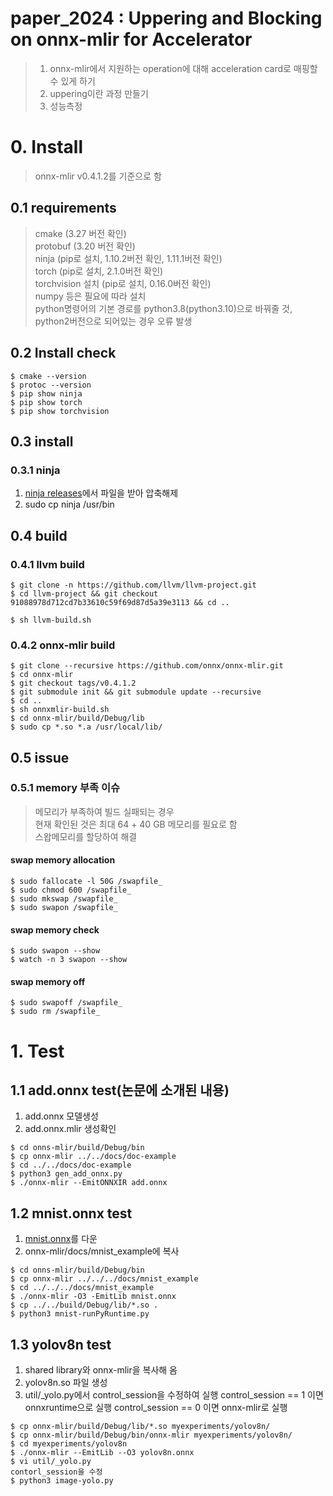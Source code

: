 # paper_2024 : Uppering and Blocking on onnx-mlir for Accelerator

> 1. onnx-mlir에서 지원하는 operation에 대해 acceleration card로 매핑할 수 있게 하기
> 2. uppering이란 과정 만들기
> 3. 성능측정

# 0. Install
> onnx-mlir v0.4.1.2를 기준으로 함

## 0.1 requirements
> cmake (3.27 버전 확인)<br/>
> protobuf (3.20 버전 확인)<br/>
> ninja (pip로 설치, 1.10.2버전 확인, 1.11.1버전 확인)<br/>
> torch (pip로 설치, 2.1.0버전 확인)<br/>
> torchvision 설치 (pip로 설치, 0.16.0버전 확인)<br/>
> numpy 등은 필요에 따라 설치<br/>
> python명령어의 기본 경로를 python3.8(python3.10)으로 바꿔줄 것, python2버전으로 되어있는 경우 오류 발생<br/>

## 0.2 Install check
```
$ cmake --version
$ protoc --version
$ pip show ninja
$ pip show torch
$ pip show torchvision
```

## 0.3 install

### 0.3.1 ninja
1. [ninja releases](https://github.com/ninja-build/ninja/releases)에서 파일을 받아 압축해제
2. sudo cp ninja /usr/bin

## 0.4 build
### 0.4.1 llvm build
```
$ git clone -n https://github.com/llvm/llvm-project.git
$ cd llvm-project && git checkout 91088978d712cd7b33610c59f69d87d5a39e3113 && cd ..

$ sh llvm-build.sh
```

### 0.4.2 onnx-mlir build
```
$ git clone --recursive https://github.com/onnx/onnx-mlir.git
$ cd onnx-mlir
$ git checkout tags/v0.4.1.2
$ git submodule init && git submodule update --recursive
$ cd ..
$ sh onnxmlir-build.sh
$ cd onnx-mlir/build/Debug/lib
$ sudo cp *.so *.a /usr/local/lib/
```

## 0.5 issue
### 0.5.1 memory 부족 이슈
> 메모리가 부족하여 빌드 실패되는 경우<br/>
> 현재 확인된 것은 최대 64 + 40 GB 메모리를 필요로 함<br/>
> 스왑메모리를 할당하여 해결<br/>
#### swap memory allocation
```
$ sudo fallocate -l 50G /swapfile_
$ sudo chmod 600 /swapfile_
$ sudo mkswap /swapfile_
$ sudo swapon /swapfile_
```
#### swap memory check
```
$ sudo swapon --show
$ watch -n 3 swapon --show
```
#### swap memory off
```
$ sudo swapoff /swapfile_
$ sudo rm /swapfile_
```

# 1. Test

## 1.1 add.onnx test(논문에 소개된 내용)
1. add.onnx 모델생성
2. add.onnx.mlir 생성확인
```
$ cd onns-mlir/build/Debug/bin
$ cp onnx-mlir ../../docs/doc-example
$ cd ../../docs/doc-example
$ python3 gen_add_onnx.py
$ ./onnx-mlir --EmitONNXIR add.onnx
```

## 1.2 mnist.onnx test
1. [mnist.onnx](https://github.com/onnx/onnx-mlir/blob/main/docs/mnist_example/mnist.onnx)를 다운
2. onnx-mlir/docs/mnist_example에 복사
```
$ cd onns-mlir/build/Debug/bin
$ cp onnx-mlir ../../../docs/mnist_example
$ cd ../../../docs/mnist_example
$ ./onnx-mlir -O3 -EmitLib mnist.onnx
$ cp ../../build/Debug/lib/*.so .
$ python3 mnist-runPyRuntime.py
```

## 1.3 yolov8n test
1. shared library와 onnx-mlir을 복사해 옴
2. yolov8n.so 파일 생성
3. util/_yolo.py에서 control_session을 수정하여 실행
control_session == 1 이면 onnxruntime으로 실행
control_session == 0 이면 onnx-mlir로 실행
```
$ cp onnx-mlir/build/Debug/lib/*.so myexperiments/yolov8n/
$ cp onnx-mlir/build/Debug/bin/onnx-mlir myexperiments/yolov8n/
$ cd myexperiments/yolov8n
$ ./onnx-mlir --EmitLib --O3 yolov8n.onnx
$ vi util/_yolo.py
contorl_session을 수정
$ python3 image-yolo.py
```
